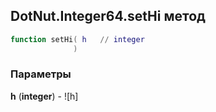 ## DotNut.Integer64.setHi метод


```lua
function setHi( h   // integer
              )
```


### Параметры

**h** (**integer**) - ![h]


